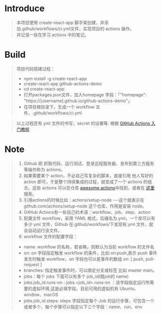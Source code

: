 # Introduce
> 本项目使用 create-react-app 脚手架创建，并添加.github/workflows/ci.yml文件，实现项目的 actions 操作。    
>  并记录一些在学习 actions 中的笔记。

# Build
> 项目代码搭建过程：    
> + npm install -g create-react-app   
> + create-react-app  github-actions-demo   
> + cd create-react-app 
> +  打开packages.json文件，加入homepage 字段：「"homepage": "https://[username].github.io/github-actions-demo"」   
> + 在项目根目录下，生成一个 workflow 文件，.github/workflows/ci.yml    

> 以上过程还有 yml 文件的书写，secret 的设置等. 
> 根据 [GitHub Actions 入门教程](http://www.ruanyifeng.com/blog/2019/09/getting-started-with-github-actions.html)

# Note
> 1. Github 把 抓取代码、运行测试、登录远程服务器、发布到第三方服务等操作称为 actions。
> 2. 如果需要某个 action，不必自己写复杂的脚本，直接引用 他人写好的 action 即可，于是整个持续集成的过程，就变成了一个 actions 的组合。这些 actions 可以在仓库  [awesome actions](https://github.com/sdras/awesome-actions)中找到，或者在  [这里](https://github.com/marketplace?type=actions) 搜索。    
> 3. 引用actions的时候比如：actions/setup-node ---这个就表示在 github.com/actions/setup-node 这个仓库，作用是安装 node。    
> 4.  GitHub Actions有一些自己的术语：workflow、job、step、action   
> 5. 配置文件 workflow，采用 YAML 格式，后缀名为.yml，一个库可以有多少 yml 文件，Github 在.github/workfows/下发现有.yml 文件，就会自动运行该文件。  
> 6. workflow 文件的配置字段：  
>  + name: workflow 的名称，若省略，则默认为当前 workflow 的文件名  
> + on: on 字段指定触发 workflow 的条件，比如 on:push,表示 push 事件发生时触发 workflow，on 字段也可以是事件的数组  on: [ push, pull-request ]  
> + branches: 指定触发事件时，可以限定分支或标签    比如 master  main。
> + jobs：每个 jobs 下面可以有多个 job_id(既job的 name) 
> + jobs.job_id.runs-on : jobs.<job_id>.runs-on ：该字段指定运行所需要的虚拟环境,这是必填字段，目前可用的虚拟机有 Ubuntu、window、macOS 
> + jobs.job_id.steps: steps 字段指定每个 Job 的运行步骤，可包含一个或者多个，每个步骤可以指定以下三个字段：name、run、env